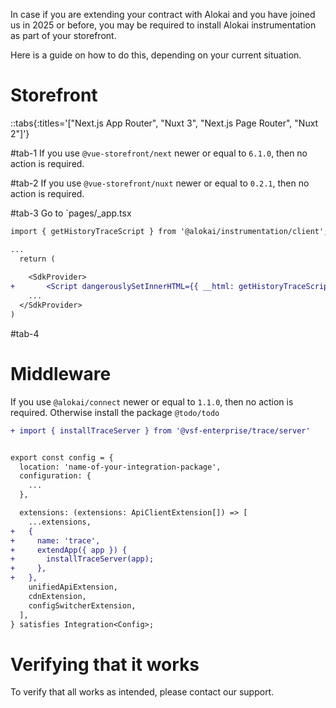 In case if you are extending your contract with Alokai and you have joined us in 2025 or before, you may be required to install Alokai instrumentation as part of your storefront.

Here is a guide on how to do this, depending on your current situation.

# Storefront
::tabs{:titles='["Next.js App Router", "Nuxt 3", "Next.js Page Router", "Nuxt 2"]'}

#tab-1
If you use `@vue-storefront/next` newer or equal to `6.1.0`, then no action is required.

#tab-2
If you use `@vue-storefront/nuxt` newer or equal to `0.2.1`, then no action is required.

#tab-3
Go to `pages/_app.tsx


```diff
import { getHistoryTraceScript } from '@alokai/instrumentation/client';

...
  return (
    
    <SdkProvider>
+       <Script dangerouslySetInnerHTML={{ __html: getHistoryTraceScript() }} />
    ...
  </SdkProvider>
)
```

#tab-4


# Middleware
If you use `@alokai/connect` newer or equal to `1.1.0`, then no action is required.
Otherwise install the package `@todo/todo` 


```diff
+ import { installTraceServer } from '@vsf-enterprise/trace/server'


export const config = {
  location: 'name-of-your-integration-package',
  configuration: {
    ...
  },

  extensions: (extensions: ApiClientExtension[]) => [
    ...extensions,
+   {
+     name: 'trace',
+     extendApp({ app }) {
+       installTraceServer(app);
+     },
+   },
    unifiedApiExtension,
    cdnExtension,
    configSwitcherExtension,
  ],
} satisfies Integration<Config>;
```

# Verifying that it works
To verify that all works as intended, please contact our support.